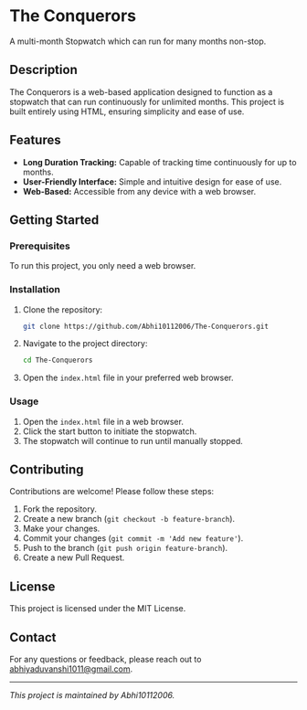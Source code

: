 # The Conquerors

A multi-month Stopwatch which can run for many months non-stop.

## Description

The Conquerors is a web-based application designed to function as a stopwatch that can run continuously for unlimited months. This project is built entirely using HTML, ensuring simplicity and ease of use.

## Features

- **Long Duration Tracking:** Capable of tracking time continuously for up to months.
- **User-Friendly Interface:** Simple and intuitive design for ease of use.
- **Web-Based:** Accessible from any device with a web browser.

## Getting Started

### Prerequisites

To run this project, you only need a web browser.

### Installation

1. Clone the repository:

   ```bash
   git clone https://github.com/Abhi10112006/The-Conquerors.git
   ```

2. Navigate to the project directory:

   ```bash
   cd The-Conquerors
   ```

3. Open the `index.html` file in your preferred web browser.

### Usage

1. Open the `index.html` file in a web browser.
2. Click the start button to initiate the stopwatch.
3. The stopwatch will continue to run until manually stopped.

## Contributing

Contributions are welcome! Please follow these steps:

1. Fork the repository.
2. Create a new branch (`git checkout -b feature-branch`).
3. Make your changes.
4. Commit your changes (`git commit -m 'Add new feature'`).
5. Push to the branch (`git push origin feature-branch`).
6. Create a new Pull Request.

## License

This project is licensed under the MIT License.

## Contact

For any questions or feedback, please reach out to abhiyaduvanshi1011@gmail.com.

---

*This project is maintained by Abhi10112006.*
